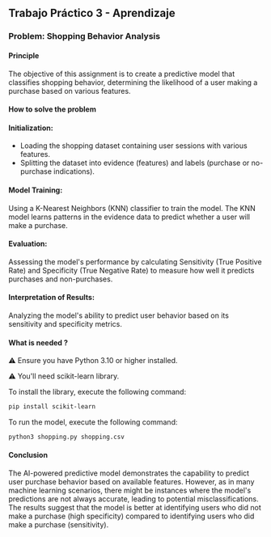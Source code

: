 ## Trabajo Práctico 3 - Aprendizaje

### Problem: Shopping Behavior Analysis

#### Principle

The objective of this assignment is to create a predictive model that classifies shopping behavior, determining the likelihood of a user making a purchase based on various features.

#### How to solve the problem

#### Initialization:
- Loading the shopping dataset containing user sessions with various features.
- Splitting the dataset into evidence (features) and labels (purchase or no-purchase indications).

#### Model Training:

Using a K-Nearest Neighbors (KNN) classifier to train the model. 
The KNN model learns patterns in the evidence data to predict whether a user will make a purchase.

#### Evaluation:

Assessing the model's performance by calculating Sensitivity (True Positive Rate) and Specificity (True Negative Rate) to measure how well it predicts purchases and non-purchases.

#### Interpretation of Results:

Analyzing the model's ability to predict user behavior based on its sensitivity and specificity metrics.
    
#### What is needed ?

:warning: Ensure you have Python 3.10 or higher installed.

:warning: You'll need scikit-learn library.

To install the library, execute the following command:

```bash
pip install scikit-learn
```
To run the model, execute the following command:

```bash
python3 shopping.py shopping.csv
```

#### Conclusion

The AI-powered predictive model demonstrates the capability to predict user purchase behavior based on available features.
However, as in many machine learning scenarios, there might be instances where the model's predictions are not always accurate, leading to potential misclassifications.
The results suggest that the model is better at identifying users who did not make a purchase (high specificity) compared to identifying users who did make a purchase (sensitivity).
